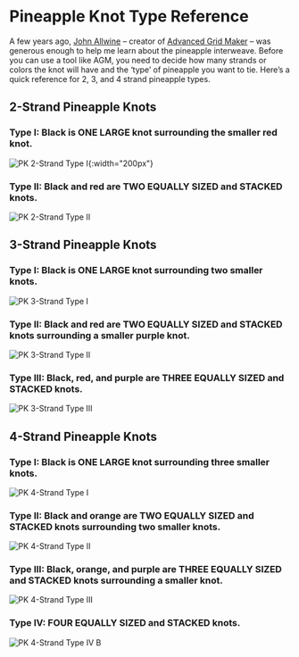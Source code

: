 # Pineapple Knot Type Reference

A few years ago, [John Allwine](https://www.facebook.com/freakinsweetknots/) – creator of [Advanced Grid Maker](http://freakinsweetapps.com/knots/knotgrid/advanced.html) – was generous enough to help me learn about the pineapple interweave. Before you can use a tool like AGM, you need to decide how many strands or colors the knot will have and the ‘type’ of pineapple you want to tie. Here’s a quick reference for 2, 3, and 4 strand pineapple types.


## 2-Strand Pineapple Knots

### Type I: Black is ONE LARGE knot surrounding the smaller red knot. 

![PK 2-Strand Type I](../assets/images/pk-types/pk_2-strand_type-i.jpg){:width="200px"}

### Type II: Black and red are TWO EQUALLY SIZED and STACKED knots. 

![PK 2-Strand Type II](../assets/images/pk-types/pk_2-strand_type-ii.jpe)


## 3-Strand Pineapple Knots

### Type I: Black is ONE LARGE knot surrounding two smaller knots.

![PK 3-Strand Type I](../assets/images/pk-types/pk_3-strand_type-i.jpg)

### Type II: Black and red are TWO EQUALLY SIZED and STACKED knots surrounding a smaller purple knot.  

![PK 3-Strand Type II](../assets/images/pk-types/pk_3-strand_type-ii.jpe)

### Type III: Black, red, and purple are THREE EQUALLY SIZED and STACKED knots. 

![PK 3-Strand Type III](../assets/images/pk-types/pk_3-strand_type-iii.jpe)


## 4-Strand Pineapple Knots

### Type I: Black is ONE LARGE knot surrounding three smaller knots. 

![PK 4-Strand Type I](../assets/images/pk-types/pk_4-strand_type-i.jpe)

### Type II: Black and orange are TWO EQUALLY SIZED and STACKED knots surrounding two smaller knots.  

![PK 4-Strand Type II](../assets/images/pk-types/pk_4-strand_type-ii.jpe)

### Type III: Black, orange, and purple are THREE EQUALLY SIZED and STACKED knots surrounding a smaller knot. 

![PK 4-Strand Type III](../assets/images/pk-types/pk_4-strand_type-iii.jpe)

### Type IV: FOUR EQUALLY SIZED and STACKED knots. 

![PK 4-Strand Type IV B](../assets/images/pk-types/pk_4-strand_type-iv-b.jpe)


